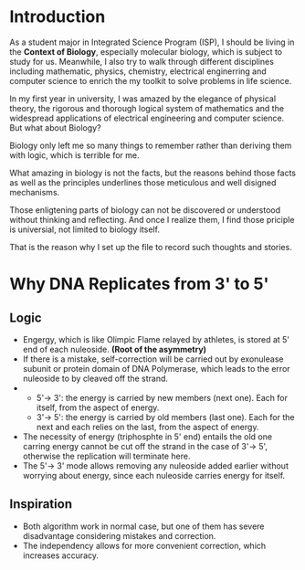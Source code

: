# Introduction
As a student major in Integrated Science Program (ISP), I should be living in the **Context of Biology**, especially molecular biology, which is subject to study for us. Meanwhile, I also try to walk through different disciplines including mathematic, physics, chemistry, electrical enginerring and computer science to enrich the my toolkit to solve problems in life science.

In my first year in university, I was amazed by the elegance of physical theory, the rigorous and thorough logical system of mathematics and the widespread applications of electrical engineering and computer science. But what about Biology?

Biology only left me so many things to remember rather than deriving them with logic, which is terrible for me.

What amazing in biology is not the facts, but the reasons behind those facts as well as the principles underlines those meticulous and well disigned mechanisms.

Those enligtening parts of biology can not be discovered or understood without thinking and reflecting. And once I realize them, I find those priciple is universial, not limited to biology itself.

That is the reason why I set up the file to record such thoughts and stories.

# Why DNA Replicates from 3' to 5'
## Logic
* Engergy, which is like Olimpic Flame relayed by athletes, is stored at 5' end of each nuleoside. **(Root of the asymmetry)**
* If there is a mistake, self-correction will be carried out by exonulease subunit or protein domain of DNA Polymerase, which leads to the error nuleoside to by cleaved off the strand.
* 
    * 5'$\rightarrow$ 3': the energy is carried by new members (next one). Each for itself, from the aspect of energy.
    * 3'$\rightarrow$ 5': the energy is carried by old members (last one). Each for the next and each relies on the last, from the aspect of energy.
* The necessity of energy (triphosphte in 5' end) entails the old one carring energy cannot be cut off the strand in the case of 3'$\rightarrow$ 5', otherwise the replication will terminate here.
* The 5'$\rightarrow$ 3' mode allows removing any nuleoside added earlier without worrying about energy, since each nuleoside carries energy for itself.
## Inspiration
* Both algorithm work in normal case, but one of them has severe disadvantage considering mistakes and correction.
* The independency allows for more convenient correction, which increases accuracy.

